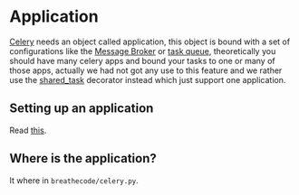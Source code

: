 # Application

[Celery](../../essential/celery/introduction.md) needs an object called application, this object is bound with a set of configurations like the [Message Broker](https://en.wikipedia.org/wiki/Message_broker) or [task queue](<https://en.wikipedia.org/wiki/Scheduling_(computing)#task_queue>), theoretically you should have many celery apps and bound your tasks to one or many of those apps, actually we had not got any use to this feature and we rather use the [shared_task](https://docs.celeryq.dev/en/stable/userguide/tasks.html#how-do-i-import-the-task-decorator) decorator instead which just support one application.

## Setting up an application

Read [this](https://docs.celeryq.dev/en/stable/userguide/application.html).

## Where is the application?

It where in `breathecode/celery.py`.
